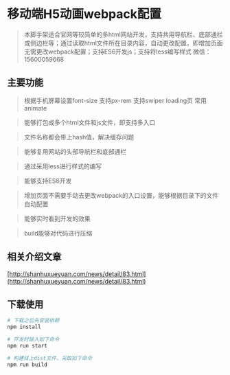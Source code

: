 # 移动端H5动画webpack配置

> 本脚手架适合官网等较简单的多html网站开发，支持共用导航栏、底部通栏或侧边栏等；通过读取html文件所在目录内容，自动更改配置，即增加页面无需更改webpack配置；支持ES6开发js；支持将less编写样式
> 微信：15600059668

## 主要功能
> 根据手机屏幕设置font-size
> 支持px-rem
> 支持swiper
> loading页
> 常用animate

> 能够打包成多个html文件和js文件，即支持多入口

> 文件名称都会带上hash值，解决缓存问题

> 能够复用网站的头部导航栏和底部通栏

> 通过采用less进行样式的编写

> 能够支持ES6开发

> 增加页面不需要手动去更改webpack的入口设置，能够根据目录下的文件自动配置

> 能够实时看到开发的效果

> build能够对代码进行压缩

## 相关介绍文章
[http://shanhuxueyuan.com/news/detail/83.html](http://shanhuxueyuan.com/news/detail/83.html)

## 下载使用

``` bash
# 下载之后先安装依赖
npm install

# 开发时输入如下命令
npm run start

# 构建线上dist文件，采取如下命令
npm run build

```


